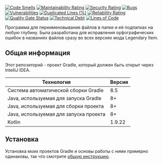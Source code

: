 [![Code Smells](https://sonarcloud.io/api/project_badges/measure?project=Hummel009_Recursive-Renamer&metric=code_smells)](https://sonarcloud.io/summary/overall?id=Hummel009_Recursive-Renamer)
[![Maintainability Rating](https://sonarcloud.io/api/project_badges/measure?project=Hummel009_Recursive-Renamer&metric=sqale_rating)](https://sonarcloud.io/summary/overall?id=Hummel009_Recursive-Renamer)
[![Security Rating](https://sonarcloud.io/api/project_badges/measure?project=Hummel009_Recursive-Renamer&metric=security_rating)](https://sonarcloud.io/summary/overall?id=Hummel009_Recursive-Renamer)
[![Bugs](https://sonarcloud.io/api/project_badges/measure?project=Hummel009_Recursive-Renamer&metric=bugs)](https://sonarcloud.io/summary/overall?id=Hummel009_Recursive-Renamer)
[![Vulnerabilities](https://sonarcloud.io/api/project_badges/measure?project=Hummel009_Recursive-Renamer&metric=vulnerabilities)](https://sonarcloud.io/summary/overall?id=Hummel009_Recursive-Renamer)
[![Duplicated Lines (%)](https://sonarcloud.io/api/project_badges/measure?project=Hummel009_Recursive-Renamer&metric=duplicated_lines_density)](https://sonarcloud.io/summary/overall?id=Hummel009_Recursive-Renamer)
[![Reliability Rating](https://sonarcloud.io/api/project_badges/measure?project=Hummel009_Recursive-Renamer&metric=reliability_rating)](https://sonarcloud.io/summary/overall?id=Hummel009_Recursive-Renamer)
[![Quality Gate Status](https://sonarcloud.io/api/project_badges/measure?project=Hummel009_Recursive-Renamer&metric=alert_status)](https://sonarcloud.io/summary/overall?id=Hummel009_Recursive-Renamer)
[![Technical Debt](https://sonarcloud.io/api/project_badges/measure?project=Hummel009_Recursive-Renamer&metric=sqale_index)](https://sonarcloud.io/summary/overall?id=Hummel009_Recursive-Renamer)
[![Lines of Code](https://sonarcloud.io/api/project_badges/measure?project=Hummel009_Recursive-Renamer&metric=ncloc)](https://sonarcloud.io/summary/overall?id=Hummel009_Recursive-Renamer)

Программа для переименовывания файлов в папке и её подпапках на любую глубину. Была разработана для исправления
орфографических ошибок в названиях файлов сразу во всех версиях мода Legendary Item.

## Общая информация

Этот репозиторий - проект Gradle, который должен быть открыт через IntelliJ IDEA.

| Технология                             | Версия |
|----------------------------------------|--------|
| Система автоматической сборки Gradle   | 8.5    |
| Java, используемая для запуска Gradle  | 8+     |
| Java, используемая для сборки проекта  | 8+     |
| Java, используемая для запуска проекта | 8+     |
| Kotlin                                 | 1.9.22 |

## Установка

Установка моих проектов Gradle и основы работы с ними примерно одинаковы, так что
смотрите [общую инструкцию](https://github.com/Hummel009/The-Rings-of-Power#readme).
